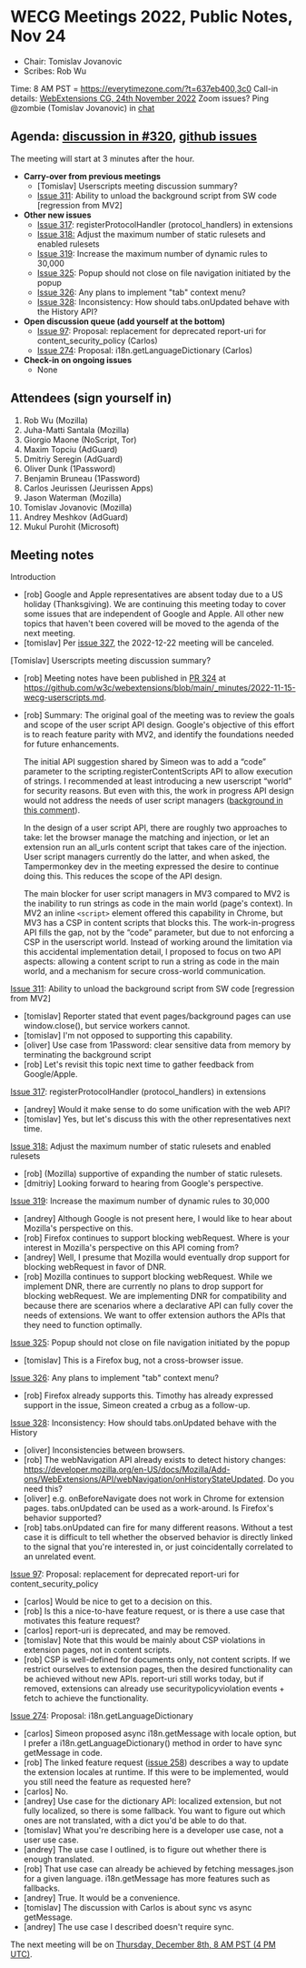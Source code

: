 # WECG Meetings 2022, Public Notes, Nov 24

 * Chair: Tomislav Jovanovic
 * Scribes: Rob Wu

Time: 8 AM PST = https://everytimezone.com/?t=637eb400,3c0
Call-in details: [WebExtensions CG, 24th November 2022](https://www.w3.org/events/meetings/d7bbce8f-549f-46ea-b440-ea6902f8707c/20221124T080000)
Zoom issues? Ping @zombie (Tomislav Jovanovic) in [chat](https://github.com/w3c/webextensions/blob/main/CONTRIBUTING.md#joining-chat)


## Agenda: [discussion in #320](https://github.com/w3c/webextensions/issues/320), [github issues](https://github.com/w3c/webextensions/issues)

The meeting will start at 3 minutes after the hour.

 * **Carry-over from previous meetings**
   * [Tomislav] Userscripts meeting discussion summary?
   * [Issue 311](https://github.com/w3c/webextensions/issues/311): Ability to unload the background script from SW code [regression from MV2]
 * **Other new issues**
   * [Issue 317](https://github.com/w3c/webextensions/issues/317): registerProtocolHandler (protocol_handlers) in extensions
   * [Issue 318:](https://github.com/w3c/webextensions/issues/318) Adjust the maximum number of static rulesets and enabled rulesets
   * [Issue 319](https://github.com/w3c/webextensions/issues/319): Increase the maximum number of dynamic rules to 30,000
   * [Issue 325](https://github.com/w3c/webextensions/issues/325): Popup should not close on file navigation initiated by the popup
   * [Issue 326](https://github.com/w3c/webextensions/issues/326): Any plans to implement "tab" context menu?
   * [Issue 328](https://github.com/w3c/webextensions/issues/328): Inconsistency: How should tabs.onUpdated behave with the History API?
 * **Open discussion queue (add yourself at the bottom)**
   * [Issue 97](https://github.com/w3c/webextensions/issues/97): Proposal: replacement for deprecated report-uri for content_security_policy (Carlos)
   * [Issue 274](https://github.com/w3c/webextensions/issues/274): Proposal: i18n.getLanguageDictionary (Carlos)
 * **Check-in on ongoing issues**
   * None


## Attendees (sign yourself in)

 1. Rob Wu (Mozilla)
 2. Juha-Matti Santala (Mozilla)
 3. Giorgio Maone (NoScript, Tor)
 4. Maxim Topciu (AdGuard)
 5. Dmitriy Seregin (AdGuard)
 6. Oliver Dunk (1Password)
 7. Benjamin Bruneau (1Password)
 8. Carlos Jeurissen (Jeurissen Apps)
 9. Jason Waterman (Mozilla)
 10. Tomislav Jovanovic (Mozilla)
 11. Andrey Meshkov (AdGuard)
 12. Mukul Purohit (Microsoft)


## Meeting notes

Introduction

 * [rob] Google and Apple representatives are absent today due to a US holiday (Thanksgiving). We are continuing this meeting today to cover some issues that are independent of Google and Apple. All other new topics that haven't been covered will be moved to the agenda of the next meeting.
 * [tomislav] Per [issue 327](https://github.com/w3c/webextensions/issues/327), the 2022-12-22 meeting will be canceled.

[Tomislav] Userscripts meeting discussion summary?

 * [rob] Meeting notes have been published in [PR 324](https://github.com/w3c/webextensions/pull/324) at https://github.com/w3c/webextensions/blob/main/_minutes/2022-11-15-wecg-userscripts.md.
 * [rob] Summary: The original goal of the meeting was to review the goals and scope of the user script API design. Google's objective of this effort is to reach feature parity with MV2, and identify the foundations needed for future enhancements.

   The initial API suggestion shared by Simeon was to add a “code” parameter to the scripting.registerContentScripts API to allow execution of strings. I recommended at least introducing a new userscript “world” for security reasons. But even with this, the work in progress API design would not address the needs of user script managers ([background in this comment](https://github.com/w3c/webextensions/issues/279#issuecomment-1309614401)).

   In the design of a user script API, there are roughly two approaches to take: let the browser manage the matching and injection, or let an extension run an all_urls content script that takes care of the injection. User script managers currently do the latter, and when asked, the Tampermonkey dev in the meeting expressed the desire to continue doing this. This reduces the scope of the API design.

   The main blocker for user script managers in MV3 compared to MV2 is the inability to run strings as code in the main world (page's context). In MV2 an inline `<script>` element offered this capability in Chrome, but MV3 has a CSP in content scripts that blocks this. The work-in-progress API fills the gap, not by the “code” parameter, but due to not enforcing a CSP in the userscript world. Instead of working around the limitation via this accidental implementation detail, I proposed to focus on two API aspects: allowing a content script to run a string as code in the main world, and a mechanism for secure cross-world communication.

[Issue 311](https://github.com/w3c/webextensions/issues/311): Ability to unload the background script from SW code [regression from MV2]

 * [tomislav] Reporter stated that event pages/background pages can use window.close(), but service workers cannot.
 * [tomislav] I'm not opposed to supporting this capability.
 * [oliver] Use case from 1Password: clear sensitive data from memory by terminating the background script
 * [rob] Let's revisit this topic next time to gather feedback from Google/Apple.

[Issue 317](https://github.com/w3c/webextensions/issues/317): registerProtocolHandler (protocol_handlers) in extensions

 * [andrey] Would it make sense to do some unification with the web API?
 * [tomislav] Yes, but let's discuss this with the other representatives next time.

[Issue 318:](https://github.com/w3c/webextensions/issues/318) Adjust the maximum number of static rulesets and enabled rulesets

 * [rob] (Mozilla) supportive of expanding the number of static rulesets.
 * [dmitriy] Looking forward to hearing from Google's perspective.

[Issue 319](https://github.com/w3c/webextensions/issues/319): Increase the maximum number of dynamic rules to 30,000

 * [andrey] Although Google is not present here, I would like to hear about Mozilla's perspective on this.
 * [rob] Firefox continues to support blocking webRequest. Where is your interest in Mozilla's perspective on this API coming from?
 * [andrey] Well, I presume that Mozilla would eventually drop support for blocking webRequest in favor of DNR.
 * [rob] Mozilla continues to support blocking webRequest. While we implement DNR, there are currently no plans to drop support for blocking webRequest. We are implementing DNR for compatibility and because there are scenarios where a declarative API can fully cover the needs of extensions. We want to offer extension authors the APIs that they need to function optimally.

[Issue 325](https://github.com/w3c/webextensions/issues/325): Popup should not close on file navigation initiated by the popup

 * [tomislav] This is a Firefox bug, not a cross-browser issue.

[Issue 326](https://github.com/w3c/webextensions/issues/326): Any plans to implement "tab" context menu?

 * [rob] Firefox already supports this. Timothy has already expressed support in the issue, Simeon created a crbug as a follow-up.

[Issue 328](https://github.com/w3c/webextensions/issues/328): Inconsistency: How should tabs.onUpdated behave with the History

 * [oliver] Inconsistencies between browsers.
 * [rob] The webNavigation API already exists to detect history changes: ​​https://developer.mozilla.org/en-US/docs/Mozilla/Add-ons/WebExtensions/API/webNavigation/onHistoryStateUpdated. Do you need this?
 * [oliver] e.g. onBeforeNavigate does not work in Chrome for extension pages. tabs.onUpdated can be used as a work-around. Is Firefox's behavior supported?
 * [rob] tabs.onUpdated can fire for many different reasons. Without a test case it is difficult to tell whether the observed behavior is directly linked to the signal that you're interested in, or just coincidentally correlated to an unrelated event.

[Issue 97](https://github.com/w3c/webextensions/issues/97): Proposal: replacement for deprecated report-uri for content_security_policy

 * [carlos] Would be nice to get to a decision on this.
 * [rob] Is this a nice-to-have feature request, or is there a use case that motivates this feature request?
 * [carlos] report-uri is deprecated, and may be removed.
 * [tomislav] Note that this would be mainly about CSP violations in extension pages, not in content scripts.
 * [rob] CSP is well-defined for documents only, not content scripts. If we restrict ourselves to extension pages, then the desired functionality can be achieved without new APIs. report-uri still works today, but if removed, extensions can already use securitypolicyviolation events + fetch to achieve the functionality.

[Issue 274](https://github.com/w3c/webextensions/issues/274): Proposal: i18n.getLanguageDictionary

 * [carlos] Simeon proposed async i18n.getMessage with locale option, but I prefer a i18n.getLanguageDictionary() method in order to have sync getMessage in code.
 * [rob] The linked feature request ([issue 258](https://github.com/w3c/webextensions/issues/258)) describes a way to update the extension locales at runtime. If this were to be implemented, would you still need the feature as requested here?
 * [carlos] No.
 * [andrey] Use case for the dictionary API: localized extension, but not fully localized, so there is some fallback. You want to figure out which ones are not translated, with a dict you'd be able to do that.
 * [tomislav] What you're describing here is a developer use case, not a user use case.
 * [andrey] The use case I outlined, is to figure out whether there is enough translated.
 * [rob] That use case can already be achieved by fetching messages.json for a given language. i18n.getMessage has more features such as fallbacks.
 * [andrey] True. It would be a convenience.
 * [tomislav] The discussion with Carlos is about sync vs async getMessage.
 * [andrey] The use case I described doesn't require sync.

The next meeting will be on [Thursday, December 8th, 8 AM PST (4 PM UTC)](https://everytimezone.com/?t=63912900,3c0).
